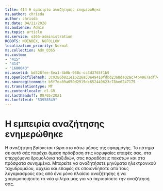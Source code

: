 ```yaml
---
title: 414 Η εμπειρία αναζήτησης ενημερώθηκε
ms.author: chrisda
author: chrisda
ms.date: 04/21/2020
ms.audience: Admin
ms.topic: article
ms.service: o365-administration
ROBOTS: NOINDEX, NOFOLLOW
localization_priority: Normal
ms.collection: Adm_O365
ms.custom:
- "415"
- "414"
- "1600043"
ms.assetid: bd328fee-8ea1-4b0b-930c-cc3d3765f1b9
ms.openlocfilehash: 3c0386b821e16226a50e49410fdbd23a8da02ac74b4967adf7409f93c49d8068
ms.sourcegitcommit: b5f7da89a650d2915dc652449623c78be6247175
ms.translationtype: MT
ms.contentlocale: el-GR
ms.lasthandoff: 08/05/2021
ms.locfileid: "53958549"
---
```

# <a name="search-experience-updated"></a>Η εμπειρία αναζήτησης ενημερώθηκε

Η αναζήτηση βρίσκεται τώρα στο κάτω μέρος της εφαρμογής. Το πάτημα σε αυτό σάς παρέχει άμεση πρόσβαση στις κορυφαίες επαφές σας, στα επερχόμενα δρομολόγια ταξιδιών, στις παραδόσεις πακέτων και στα πρόσφατα συνημμένα. Μπορείτε να αναζητήσετε μηνύματα ηλεκτρονικού ταχυδρομείου, αρχεία και επαφές σε οποιονδήποτε από τους λογαριασμούς σας από ένα μόνο πλαίσιο αναζήτησης ή να χρησιμοποιήσετε τα νέα φίλτρα μας για να περιορίσετε την αναζήτησή σας.
